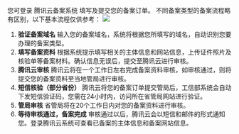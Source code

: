 您可登录 腾讯云备案系统 填写及提交您的备案订单。 
不同备案类型的备案流程略有区别，以下基本流程仅供参考：
![](https://main.qcloudimg.com/raw/c9050ecd8b05b0cb1071f5a2c7baa6b5.png)

1. **验证备案域名**
   输入您的备案域名，系统将根据您所填写的域名，自动识别您要办理的备案类型。 
2. **填写备案资料**
   根据系统提示填写相关的主体信息和网站信息，上传证件照片及核验单等备案材料。确认信息无误后，提交至腾讯云进行审核。
3. **腾讯云审核**
   腾讯云将在一个工作日左右完成备案资料审核，如审核通过，则将提交您的备案资料至当地管局进行审核。
4. **短信核验（部分省份）**
  腾讯云将您的备案订单提交管局后，工信部系统会自动下发短信验证码，您需在24小时内，访问所在省管局网站进行验证。
5. **管局审核**
   省管局将在20个工作日内对您的备案资料进行审核。
6. **等待审核通过，备案完成**
   审核通过以后，腾讯云会以短信和邮件的形式通知您。登录腾讯云系统可查看已备案的主体信息和备案网站信息。 
